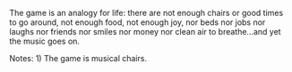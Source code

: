 The game is an analogy for life: there are not enough chairs or good times to go around, not enough food, not enough joy, nor beds nor jobs nor laughs nor friends nor smiles nor money nor clean air to breathe…and yet the music goes on.

Notes: 1) The game is musical chairs. 



